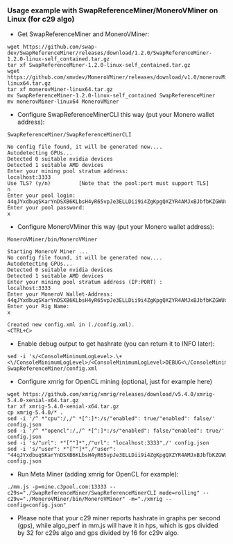 ### Usage example with SwapReferenceMiner/MoneroVMiner on Linux (for c29 algo)

* Get SwapReferenceMiner and MoneroVMiner:

```shell
wget https://github.com/swap-dev/SwapReferenceMiner/releases/download/1.2.0/SwapReferenceMiner-1.2.0-linux-self_contained.tar.gz
tar xf SwapReferenceMiner-1.2.0-linux-self_contained.tar.gz
wget https://github.com/xmvdev/MoneroVMiner/releases/download/v1.0/monerovMiner-linux64.tar.gz
tar xf monerovMiner-linux64.tar.gz
mv SwapReferenceMiner-1.2.0-linux-self_contained SwapReferenceMiner
mv monerovMiner-linux64 MoneroVMiner
```

* Configure SwapReferenceMinerCLI this way (put your Monero wallet address):

```shell
SwapReferenceMiner/SwapReferenceMinerCLI
```
```
No config file found, it will be generated now....
Autodetecting GPUs...
Detected 0 suitable nvidia devices
Detected 1 suitable AMD devices
Enter your mining pool stratum address:
localhost:3333
Use TLS? (y/n)         [Note that the pool:port must support TLS]
n
Enter your pool login:
44qJYxdbuqSKarYnDSXB6KLbsH4yR65vpJe3ELLDii9i4ZgKpgQXZYR4AMJxBJbfbKZGWUxZU42QyZSsP4AyZZMbJBCrWr1
Enter your pool password:
x
```

* Configure MoneroVMiner this way (put your Monero wallet address):

```shell
MoneroVMiner/bin/MoneroVMiner
```
```
Starting MoneroV Miner ...
No config file found, it will be generated now....
Autodetecting GPUs...
Detected 0 suitable nvidia devices
Detected 1 suitable AMD devices
Enter your mining pool stratum address (IP:PORT) :
localhost:3333
Enter your MoneroV Wallet-Address:
44qJYxdbuqSKarYnDSXB6KLbsH4yR65vpJe3ELLDii9i4ZgKpgQXZYR4AMJxBJbfbKZGWUxZU42QyZSsP4AyZZMbJBCrWr1
Enter your Rig Name:
x

Created new config.xml in (./config.xml).
<CTRL+C>
```

* Enable debug output to get hashrate (you can return it to INFO later):

```shell
sed -i 's/<ConsoleMinimumLogLevel>.\+<\/ConsoleMinimumLogLevel>/<ConsoleMinimumLogLevel>DEBUG<\/ConsoleMinimumLogLevel>/' SwapReferenceMiner/config.xml
```

* Configure xmrig for OpenCL mining (optional, just for example here)

```shell
wget https://github.com/xmrig/xmrig/releases/download/v5.4.0/xmrig-5.4.0-xenial-x64.tar.gz
tar xf xmrig-5.4.0-xenial-x64.tar.gz
cp xmrig-5.4.0/* .
sed -i '/^ *"cpu":/,/^ *[^:]*:/s/"enabled": true/"enabled": false/' config.json
sed -i '/^ *"opencl":/,/^ *[^:]*:/s/"enabled": false/"enabled": true/' config.json
sed -i 's/"url": *"[^"]*",/"url": "localhost:3333",/' config.json
sed -i 's/"user": *"[^"]*",/"user": "44qJYxdbuqSKarYnDSXB6KLbsH4yR65vpJe3ELLDii9i4ZgKpgQXZYR4AMJxBJbfbKZGWUxZU42QyZSsP4AyZZMbJBCrWr1",/' config.json
```

* Run Meta Miner (adding xmrig for OpenCL for example):

```shell
./mm.js -p=mine.c3pool.com:13333 --c29s="./SwapReferenceMiner/SwapReferenceMinerCLI mode=rolling" --c29v="./MoneroVMiner/bin/MoneroVMiner" -m="./xmrig --config=config.json"
```

* Please note that your c29 miner reports hashrate in graphs per second (gps), while algo_perf in mm.js will have it in hps, which is gps divided by 32 for
  c29s algo and gps divided by 16 for c29v algo.
